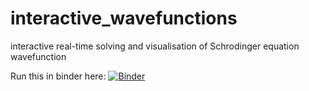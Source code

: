 # interactive_wavefunctions
interactive real-time solving and visualisation of Schrodinger equation wavefunction

Run this in binder here: [![Binder](https://mybinder.org/badge_logo.svg)](https://mybinder.org/v2/gh/jakeffbulmer/interactive_wavefunctions/main?filepath=https%3A%2F%2Fgithub.com%2Fjakeffbulmer%2Finteractive_wavefunctions%2Fblob%2Fmain%2Finteractive_wavefunctions.ipynb)
